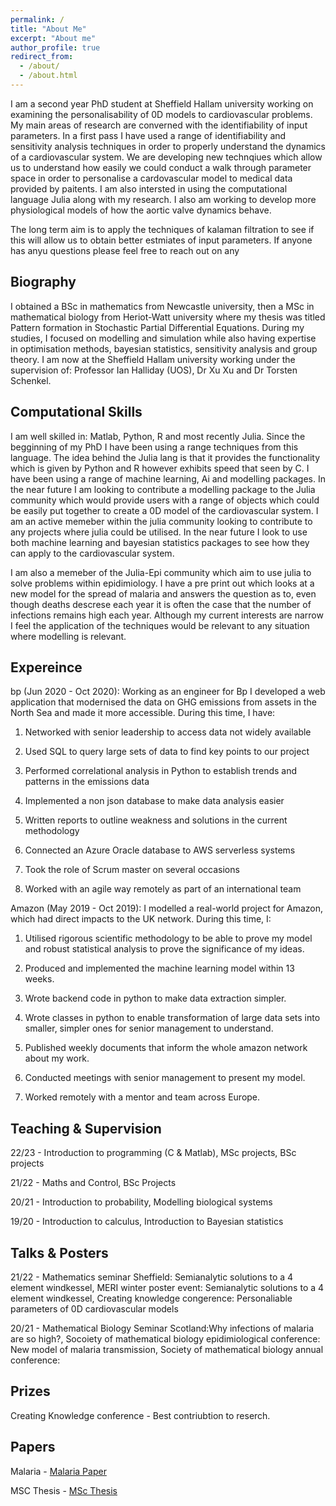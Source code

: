 ```yaml
---
permalink: /
title: "About Me"
excerpt: "About me"
author_profile: true
redirect_from: 
  - /about/
  - /about.html
---
```


I am a second year PhD student at Sheffield Hallam university working on examining the personalisability of 0D models to cardiovascular problems. My main areas of research are converned with the identifiability of input parameters. In a first pass I have used a range of identifiability and sensitivity analysis techniques in order to properly understand the dynamics of a cardiovascular system. We are developing new technqiues which allow us to understand how easily we could conduct a walk through parameter space in order to personalise a cardovascular model to medical data provided by paitents. I am also intersted in using the computational language Julia along with my research. I also am working to develop more physiological models of how the aortic valve dynamics behave.

The long term aim is to apply the techniques of kalaman filtration to see if this will allow us to obtain better estmiates of input parameters. If anyone has anyu questions please feel free to reach out on any

Biography
------
I obtained a BSc in mathematics from Newcastle university, then a MSc in mathematical biology from Heriot-Watt university where my thesis was titled Pattern formation in Stochastic Partial Differential Equations. During my studies, I focused on modelling and simulation while also having expertise in optimisation methods, bayesian statistics, sensitivity analysis and group theory. I am now at the Sheffield Hallam university working under the supervision of: Professor Ian Halliday (UOS), Dr Xu Xu and Dr Torsten Schenkel.  

Computational Skills
------
I am well skilled in: Matlab, Python, R and most recently Julia. Since the begginning of my PhD I have been using a range techniques from this language. The idea behind the Julia lang is that it provides the functionality which is given by Python and R however exhibits speed that seen by C. I have been using a range of machine learning, Ai and modelling packages. In the near future I am looking to contribute a modelling package to the Julia community which would provide users with a range of objects which could be easily put together to create a 0D model of the cardiovascular system. I am an active memeber within the julia community looking to contribute to any projects where julia could be utilised. In the near future I look to use both machine learning and bayesian statistics packages to see how they can apply to the cardiovascular system. 

I am also a memeber of the Julia-Epi community which aim to use julia to solve problems within epidimiology. I have a pre print out which looks at a new model for the spread of malaria and answers the question as to, even though deaths descrese each year it is often the case that the number of infections remains high each year. Although my current interests are narrow I feel the application of the techniques would be relevant to any situation where modelling is relevant. 

Expereince
------
bp (Jun 2020 - Oct 2020): Working as an engineer for Bp I developed a web application that modernised the data on GHG emissions from assets in the North Sea and made it more accessible. During this time, I have:

1) Networked with senior leadership to access data not widely available

2) Used SQL to query large sets of data to find key points to our project

3) Performed correlational analysis in Python to establish trends and patterns in the emissions data

4) Implemented a non json database to make data analysis easier

5) Written reports to outline weakness and solutions in the current methodology

6) Connected an Azure Oracle database to AWS serverless systems

7) Took the role of Scrum master on several occasions

8) Worked with an agile way remotely as part of an international team 

Amazon (May 2019 - Oct 2019): I modelled a real-world project for Amazon, which had direct impacts to the UK network. During this time, I:

1) Utilised rigorous scientific methodology to be able to prove my model and robust statistical analysis to prove the significance of my ideas.

2) Produced and implemented the machine learning model within 13 weeks.

3) Wrote backend code in python to make data extraction simpler.

4) Wrote classes in python to enable transformation of large data sets into smaller, simpler ones for senior management to understand.

5) Published weekly documents that inform the whole amazon network about my work.

6) Conducted meetings with senior management to present my model.

7) Worked remotely with a mentor and team across Europe.

Teaching & Supervision
------
22/23 -  Introduction to programming (C & Matlab), MSc projects, BSc projects

21/22 - Maths and Control, BSc Projects

20/21 - Introduction to probability, Modelling biological systems

19/20 - Introduction to calculus, Introduction to Bayesian statistics

Talks & Posters
------
21/22 - Mathematics seminar Sheffield: Semianalytic solutions to a 4 element windkessel, MERI winter poster event: Semianalytic solutions to a 4 element windkessel, Creating knowledge congerence: Personaliable parameters of 0D cardiovascular models

20/21 - Mathematical Biology Seminar Scotland:Why infections of malaria are so high?, Socoiety of mathematical biology epidimiological conference: New model of malaria transmission, Society of mathematical biology annual conference: 

Prizes 
------
Creating Knowledge conference - Best contriubtion to reserch.

Papers 
------
 Malaria - [Malaria Paper](/home/harry/Desktop/PhD/Website/Website/_pages/Malaria.pdf)
 
 MSC Thesis - [MSc Thesis](/home/harry/Desktop/PhD/Website/Website/_pages/MSc_Project.pdf)
